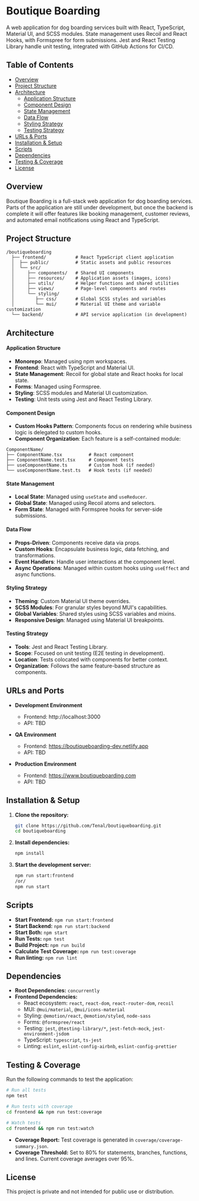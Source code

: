 # Boutique Boarding

A web application for dog boarding services built with React, TypeScript, Material UI, and SCSS modules. State management uses Recoil and React Hooks, with Formspree for form submissions. Jest and React Testing Library handle unit testing, integrated with GitHub Actions for CI/CD.

## Table of Contents
- [Overview](#overview)
- [Project Structure](#project-structure)
- [Architecture](#architecture)
  - [Application Structure](#application-structure)
  - [Component Design](#component-design)
  - [State Management](#state-management)
  - [Data Flow](#data-flow)
  - [Styling Strategy](#styling-strategy)
  - [Testing Strategy](#testing-strategy)
- [URLs & Ports](#urls-and-ports)
- [Installation & Setup](#installation-and-setup)
- [Scripts](#scripts)
- [Dependencies](#dependencies)
- [Testing & Coverage](#testing-and-coverage)
- [License](#license)

## Overview
Boutique Boarding is a full-stack web application for dog boarding services. Parts of the application are still under development, but once the backend is complete it will offer features like booking management, customer reviews, and automated email notifications using React and TypeScript.

## Project Structure
```
/boutiqueboarding
  ├── frontend/           # React TypeScript client application
  │  ├── public/          # Static assets and public resources
  │  └── src/
  │     ├── components/   # Shared UI components
  │     ├── resources/    # Application assets (images, icons)
  │     ├── utils/        # Helper functions and shared utilities
  │     ├── views/        # Page-level components and routes
  │     └── styling/
  │        ├── css/       # Global SCSS styles and variables
  │        └── mui/       # Material UI theme and variable customization
  └── backend/            # API service application (in development)
```

## Architecture

#### Application Structure
- **Monorepo**: Managed using npm workspaces.
- **Frontend**: React with TypeScript and Material UI.
- **State Management**: Recoil for global state and React hooks for local state.
- **Forms**: Managed using Formspree.
- **Styling**: SCSS modules and Material UI customization.
- **Testing**: Unit tests using Jest and React Testing Library.

#### Component Design
- **Custom Hooks Pattern**: Components focus on rendering while business logic is delegated to custom hooks.
- **Component Organization**: Each feature is a self-contained module:

```
ComponentName/
├── ComponentName.tsx          # React component
├── ComponentName.test.tsx     # Component tests
├── useComponentName.ts        # Custom hook (if needed)
└── useComponentName.test.ts   # Hook tests (if needed)
```

#### State Management
- **Local State**: Managed using `useState` and `useReducer`.
- **Global State**: Managed using Recoil atoms and selectors.
- **Form State**: Managed with Formspree hooks for server-side submissions.

#### Data Flow
- **Props-Driven**: Components receive data via props.
- **Custom Hooks**: Encapsulate business logic, data fetching, and transformations.
- **Event Handlers**: Handle user interactions at the component level.
- **Async Operations**: Managed within custom hooks using `useEffect` and async functions.

#### Styling Strategy
- **Theming**: Custom Material UI theme overrides.
- **SCSS Modules**: For granular styles beyond MUI's capabilities.
- **Global Variables**: Shared styles using SCSS variables and mixins.
- **Responsive Design**: Managed using Material UI breakpoints.

#### Testing Strategy
- **Tools**: Jest and React Testing Library.
- **Scope**: Focused on unit testing (E2E testing in development).
- **Location**: Tests colocated with components for better context.
- **Organization**: Follows the same feature-based structure as components.

## URLs and Ports

- **Development Environment**
  - Frontend: http://localhost:3000
  - API: TBD

- **QA Environment**
  - Frontend: https://boutiqueboarding-dev.netlify.app
  - API: TBD

- **Production Environment**
  - Frontend: https://www.boutiqueboarding.com
  - API: TBD

## Installation & Setup
1. **Clone the repository:**
   ```bash
   git clone https://github.com/Tenal/boutiqueboarding.git
   cd boutiqueboarding
   ```
2. **Install dependencies:**
   ```bash
   npm install
   ```
3. **Start the development server:**
   ```bash
   npm run start:frontend
   /or/
   npm run start
   ```

## Scripts
- **Start Frontend:** `npm run start:frontend`
- **Start Backend:** `npm run start:backend`
- **Start Both:** `npm start`
- **Run Tests:** `npm test`
- **Build Project:** `npm run build`
- **Calculate Test Coverage:** `npm run test:coverage`
- **Run linting:** `npm run lint`

## Dependencies
- **Root Dependencies:** `concurrently`
- **Frontend Dependencies:**
  - React ecosystem: `react`, `react-dom`, `react-router-dom`, `recoil`
  - MUI: `@mui/material`, `@mui/icons-material`
  - Styling: `@emotion/react`, `@emotion/styled`, `node-sass`
  - Forms: `@formspree/react`
  - Testing: `jest`, `@testing-library/*`, `jest-fetch-mock`, `jest-environment-jsdom`
  - TypeScript: `typescript`, `ts-jest`
  - Linting: `eslint`, `eslint-config-airbnb`, `eslint-config-prettier`

## Testing & Coverage
Run the following commands to test the application:

```bash
# Run all tests
npm test

# Run tests with coverage
cd frontend && npm run test:coverage

# Watch tests
cd frontend && npm run test:watch
```

- **Coverage Report:** Test coverage is generated in `coverage/coverage-summary.json`.
- **Coverage Threshold:** Set to 80% for statements, branches, functions, and lines. Current coverage averages over 95%.

## License
This project is private and not intended for public use or distribution.


